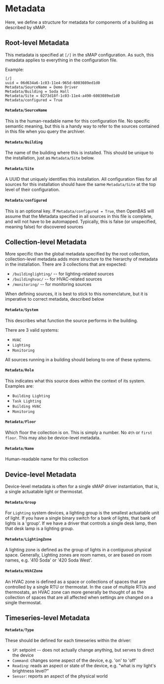Metadata
========

Here, we define a structure for metadata for components of a building as described by sMAP.

## Root-level Metadata

This metadata is specified at `[/]` in the sMAP configuration. As such, this metadata
applies to everything in the configuration file.


Example:
```
[/]
uuid = 06d634a6-1c03-11e4-965d-6003089ed1d0
Metadata/SourceName = Demo Driver
Metadata/Building = Soda Hall
Metadata/Site = 0273d18f-1c03-11e4-a490-6003089ed1d0
Metadata/configured = True
```

#### `Metadata/SourceName`

This is the human-readable name for this configuration file. No specific semantic meaning, but this
is a handy way to refer to the sources contained in this file when you query the archiver.

#### `Metadata/Building`

The name of the building where this is installed. This should be unique to the installation, just as
`Metadata/Site` below.

#### `Metadata/Site`

A UUID that uniquely identifies this installation. All configuration files for all sources for this
installation should have the same `Metadata/Site` at the top level of their configuration.

#### `Metadata/configured`

This is an optional key. If `Metadata/configured = True`, then OpenBAS will assume that the Metadata
specified in all sources in this file is complete, and will not have to be automapped. Typically, this
is false (or unspecified, meaning false) for discovered sources

## Collection-level Metadata

More specific than the global metadata specified by the root collection, collection-level metadata
adds more structure to the hierarchy of metadata in the installation. There are 3 collections that are
expected:

* `/buildinglighting/` -- for lighting-related sources
* `/buildinghvac/` -- for HVAC-related sources
* `/monitoring/` -- for monitoring sources

When defining sources, it is best to stick to this nomenclature, but it is imperative to correct
metadata, described below

#### `Metadata/System`
This describes what function the source performs in the building.

There are 3 valid systems:

* `HVAC`
* `Lighting`
* `Monitoring`

All sources running in a building should belong to one of these systems.

#### `Metadata/Role`

This indicates what this source does within the context of its system. Examples are:

* `Building Lighting`
* `Task Lighting`
* `Building HVAC`
* `Monitoring`

#### `Metadata/Floor`

Which floor the collection is on. This is simply a number. No `4th` or `first floor`. This may also be
device-level metadata.

#### `Metadata/Name`

Human-readable name for this collection

## Device-level Metadata

Device-level metadata is often for a single sMAP driver instantiation, that is,
a single actuatable light or thermostat.

#### `Metadata/Group`
For `Lighting` system devices, a lighting group is the smallest actuatable unit of light. If you have a single
binary switch for a bank of lights, that bank of lights is a 'group'. If we have a driver that controls a single
desk lamp, then that desk lamp is a lighting group.

#### `Metadata/LightingZone`
A lighting zone is defined as the group of lights in a contiguous physical space. Generally, Lighting zones 
are room names, or are based on room names, e.g. '410 Soda' or '420 Soda West'.

#### `Metadata/HVACZone`

An HVAC zone is defined as a space or collections of spaces that are controlled by a single RTU or thermostat. In the case of multiple RTUs and thermostats, an HVAC zone can more generally be thought of as the collection of spaces that are all affected when settings are changed on a single thermostat.

## Timeseries-level Metadata

#### `Metadata/Type`

These should be defined for each timeseries within the driver:

* `SP`: setpoint -- does not actually change anything, but serves to direct the device
* `Command`: changes some aspect of the device, e.g. 'on' to 'off'
* `Reading`: reads an aspect or state of the device, e.g. "what is my light's brightness level?"
* `Sensor`: reports an aspect of the physical world
